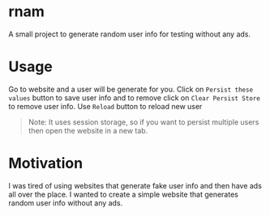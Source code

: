 # rnam

A small project to generate random user info for testing without any ads.

# Usage

Go to website and a user will be generate for you. Click on `Persist these values` button to save user info and to remove click on `Clear Persist Store` to remove user info.
Use `Reload` button to reload new user

> Note: It uses session storage, so if you want to persist multiple users then open the website in a new tab.

# Motivation

I was tired of using websites that generate fake user info and then have ads all over the place. I wanted to create a simple website that generates random user info without any ads.

